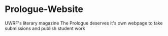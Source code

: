 # Prologue-Website
UWRF's literary magazine The Prologue deserves it's own webpage to take submissions and publish student work
